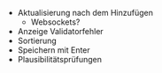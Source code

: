 - Aktualisierung nach dem Hinzufügen
  - Websockets?
- Anzeige Validatorfehler
- Sortierung
- Speichern mit Enter
- Plausibilitätsprüfungen
